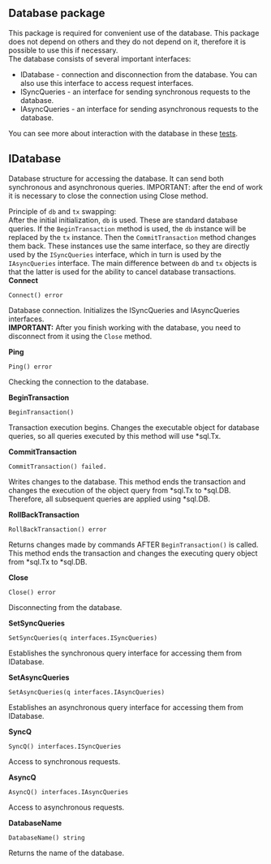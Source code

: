 ## Database package
This package is required for convenient use of the database. This package does not depend on others and they do not depend on it, therefore 
it is possible to use this if necessary.<br>
The database consists of several important interfaces:
* IDatabase - connection and disconnection from the database. You can also use this interface to access 
request interfaces.
* ISyncQueries - an interface for sending synchronous requests to the database.
* IAsyncQueries - an interface for sending asynchronous requests to the database.

You can see more about interaction with the database in these [tests](https://github.com/uwine4850/foozy/tree/master/tests/database/db_test).

## IDatabase
Database structure for accessing the database.
It can send both synchronous and asynchronous queries.
IMPORTANT: after the end of work it is necessary to close the connection using Close method.

Principle of `db` and `tx` swapping:<br>
After the initial initialization, `db` is used. These are standard database queries. If the `BeginTransaction` method is used,
the `db` instance will be replaced by the `tx` instance. Then the `CommitTransaction` method changes them back.
These instances use the same interface, so they are directly used by the `ISyncQueries` interface, which in turn is used by
the `IAsyncQueries` interface.
The main difference between `db` and `tx` objects is that the latter is used for the ability to cancel database transactions.
__Connect__
```
Connect() error
```
Database connection. Initializes the ISyncQueries and IAsyncQueries interfaces.<br>
__IMPORTANT:__ After you finish working with the database, you need to disconnect from it using the ``Close`` method.

__Ping__
```
Ping() error
```
Checking the connection to the database.

__BeginTransaction__
```
BeginTransaction()
```
Transaction execution begins.
Changes the executable object for database queries, so all queries executed by this method will use *sql.Tx.

__CommitTransaction__
```
CommitTransaction() failed.
```
Writes changes to the database.
This method ends the transaction and changes the execution of the object query from *sql.Tx to *sql.DB.
Therefore, all subsequent queries are applied using *sql.DB.

__RollBackTransaction__
```
RollBackTransaction() error
```
Returns changes made by commands AFTER `BeginTransaction()` is called.
This method ends the transaction and changes the executing query object from *sql.Tx to *sql.DB.

__Close__
```
Close() error
```
Disconnecting from the database.

__SetSyncQueries__
```
SetSyncQueries(q interfaces.ISyncQueries)
```
Establishes the synchronous query interface for accessing them from IDatabase.

__SetAsyncQueries__
```
SetAsyncQueries(q interfaces.IAsyncQueries)
```
Establishes an asynchronous query interface for accessing them from IDatabase.

__SyncQ__
```
SyncQ() interfaces.ISyncQueries
```
Access to synchronous requests.

__AsyncQ__
```
AsyncQ() interfaces.IAsyncQueries
```
Access to asynchronous requests.

__DatabaseName__
```
DatabaseName() string
```
Returns the name of the database.
